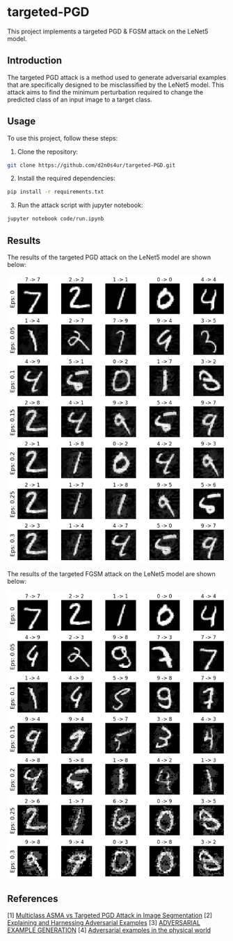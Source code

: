 # targeted-PGD

This project implements a targeted PGD & FGSM attack on the LeNet5 model.

## Introduction
The targeted PGD attack is a method used to generate adversarial examples that are specifically designed to be misclassified by the LeNet5 model. This attack aims to find the minimum perturbation required to change the predicted class of an input image to a target class.

## Usage
To use this project, follow these steps:

1. Clone the repository:
  ```bash
  git clone https://github.com/d2n0s4ur/targeted-PGD.git
  ```

2. Install the required dependencies:
  ```bash
  pip install -r requirements.txt
  ```

3. Run the attack script with jupyter notebook:
  ```bash
  jupyter notebook code/run.ipynb
  ```

## Results
The results of the targeted PGD attack on the LeNet5 model are shown below:

![PGD Adversarial Example](images/pgd_adversarial_example.png)


The results of the targeted FGSM attack on the LeNet5 model are shown below:

![FGSM Adversarial Example](images/fgsm_adversarial_example.png)


## References
[1] [Multiclass ASMA vs Targeted PGD Attack in Image Segmentation](https://arxiv.org/pdf/2208.01844.pdf)
[2] [Explaining and Harnessing Adversarial Examples](https://arxiv.org/abs/1412.6572)
[3] [ADVERSARIAL EXAMPLE GENERATION](https://pytorch.org/tutorials/beginner/fgsm_tutorial.html)
[4] [Adversarial examples in the physical world](https://arxiv.org/abs/1607.02533)
